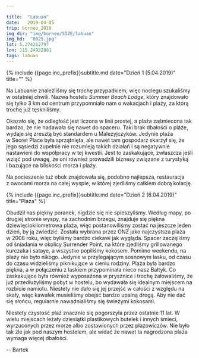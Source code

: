 ```yaml
---

title:  "Labuan"
date:   2019-04-05
trip: borneo_2019
img_dir: "img/borneo/SIZE/labuan"
img_hd:  "0025.jpg"
lat: 5.274212797
lon: 115.24932861
tags: labuan
---
```


{% include {{page.inc_prefix}}subtitle.md date="Dzień 1 (5.04.2019)" title="" %}
<!--more_start-->
Na Labuanie znaleźliśmy się trochę przypadkiem, więc noclegu szukaliśmy w&nbsp;ostatniej chwili.
Nazwa hostelu _Summer Beach Lodge_, który znajdowało się tylko 3 km od centrum przypomniało nam o&nbsp;wakacjach i&nbsp;plaży, za którą trochę już tęskniliśmy.
<!--more-->
Okazało się, że odległość jest liczona w&nbsp;linii prostej, a&nbsp;plaża zaśmiecona tak bardzo, że nie nadawała się nawet do
spaceru.
Taki brak dbałości o&nbsp;plaże, wydaje się zresztą być standardem u&nbsp;Malezyjczyków.
Jedynie plaża w&nbsp;Secret Place była sprzątnięta, ale nawet tam gospodarz skarżył się, że jego sąsiedzi zupełnie nie
rozumieją takich działań i&nbsp;są negatywnie nastawieni do współpracy w&nbsp;tej kwestii.
Jest to zaskakujące, zwłaszcza jeśli wziąć pod uwagę, że oni również prowadzili biznesy związane z&nbsp;turystyką i&nbsp;bazujące na
bliskości morza i&nbsp;plaży.

Na pocieszenie tuż obok znajdowała się, podobno najlepsza, restauracja z&nbsp;owocami morza na całej wyspie,
w której zjedliśmy całkiem dobrą kolację.

{% include {{page.inc_prefix}}subtitle.md date="Dzień 2 (6.04.2019)" title="Plaża" %}

Obudził nas piękny poranek, nigdzie się nie spieszyliśmy.
Według mapy, po drugiej stronie wyspy, na zachodnim brzegu, znajduje się piękna dziewięciokilometrowa plaża, więc postanowiliśmy zostać na jeszcze jeden dzień, by ją zwiedzić.
Została wybrana przez ONZ jako najczystsza plaża w&nbsp;2008 roku, więc byliśmy bardzo ciekawi jak wygląda.
Spacer zaczęliśmy od śniadania w&nbsp;okolicy Surrender Point, na które zjedliśmy grillowanego kurczaka i&nbsp;sataye, a&nbsp;wszystko
popiliśmy kokosem.
Pomimo weekendu, na plaży nie było nikogo.
Jedynie w&nbsp;przylegającym sosnowym lasku, od czasu do czasu widzieliśmy piknikujące w&nbsp;cieniu rodziny.
Plaża była bardzo piękna, a&nbsp;w połączeniu z&nbsp;laskiem przypominała nieco nasz Bałtyk.
Co zaskakujące była również wyposażona w&nbsp;prysznice i&nbsp;trochę żałowaliśmy, że już przedłużyliśmy pobyt w&nbsp;hostelu, bo
wydawała się idealnym miejscem na rozbicie namiotu.
Niestety nie dało się jej przejść w&nbsp;całości z&nbsp;względu na skały, więc kawałek musieliśmy obejść bardzo upalną drogą.
Aby nie dać się słońcu, regularnie nawadnialiśmy się świeżymi kokosami.

Niestety czystość plaż znacznie się pogorszyła przez ostatnie 11 lat.
W wielu miejscach leżały dziesiątki plastikowych butelek i&nbsp;innych śmieci, wyrzuconych przez morze albo zostawionych
przez plażowiczów.
Nie było tak źle jak pod naszym hostelem, ale widać że nawet ta nagrodzona plaża wymaga więcej dbałości.


-- Bartek
